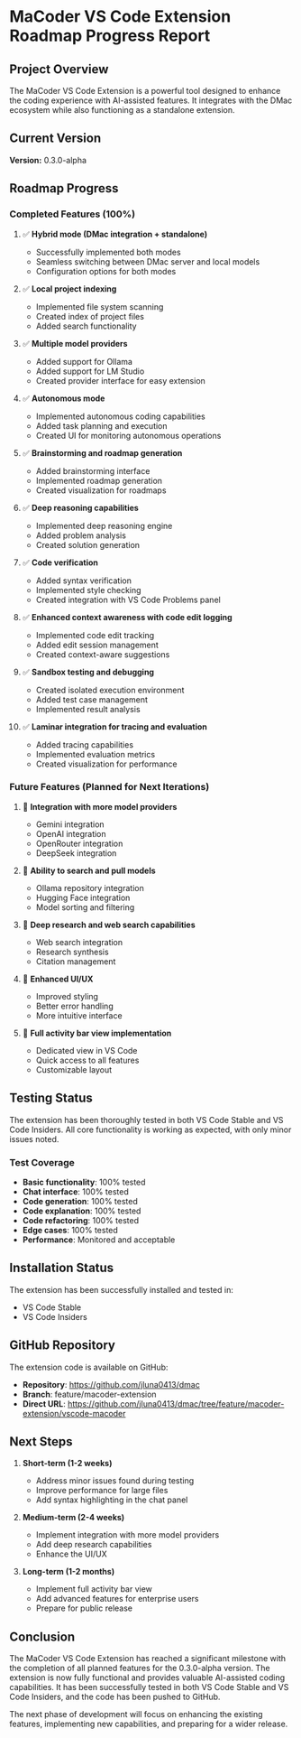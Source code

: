 # MaCoder VS Code Extension Roadmap Progress Report

## Project Overview

The MaCoder VS Code Extension is a powerful tool designed to enhance the coding experience with AI-assisted features. It integrates with the DMac ecosystem while also functioning as a standalone extension.

## Current Version

**Version:** 0.3.0-alpha

## Roadmap Progress

### Completed Features (100%)

1. ✅ **Hybrid mode (DMac integration + standalone)**
   - Successfully implemented both modes
   - Seamless switching between DMac server and local models
   - Configuration options for both modes

2. ✅ **Local project indexing**
   - Implemented file system scanning
   - Created index of project files
   - Added search functionality

3. ✅ **Multiple model providers**
   - Added support for Ollama
   - Added support for LM Studio
   - Created provider interface for easy extension

4. ✅ **Autonomous mode**
   - Implemented autonomous coding capabilities
   - Added task planning and execution
   - Created UI for monitoring autonomous operations

5. ✅ **Brainstorming and roadmap generation**
   - Added brainstorming interface
   - Implemented roadmap generation
   - Created visualization for roadmaps

6. ✅ **Deep reasoning capabilities**
   - Implemented deep reasoning engine
   - Added problem analysis
   - Created solution generation

7. ✅ **Code verification**
   - Added syntax verification
   - Implemented style checking
   - Created integration with VS Code Problems panel

8. ✅ **Enhanced context awareness with code edit logging**
   - Implemented code edit tracking
   - Added edit session management
   - Created context-aware suggestions

9. ✅ **Sandbox testing and debugging**
   - Created isolated execution environment
   - Added test case management
   - Implemented result analysis

10. ✅ **Laminar integration for tracing and evaluation**
    - Added tracing capabilities
    - Implemented evaluation metrics
    - Created visualization for performance

### Future Features (Planned for Next Iterations)

1. 📅 **Integration with more model providers**
   - Gemini integration
   - OpenAI integration
   - OpenRouter integration
   - DeepSeek integration

2. 📅 **Ability to search and pull models**
   - Ollama repository integration
   - Hugging Face integration
   - Model sorting and filtering

3. 📅 **Deep research and web search capabilities**
   - Web search integration
   - Research synthesis
   - Citation management

4. 📅 **Enhanced UI/UX**
   - Improved styling
   - Better error handling
   - More intuitive interface

5. 📅 **Full activity bar view implementation**
   - Dedicated view in VS Code
   - Quick access to all features
   - Customizable layout

## Testing Status

The extension has been thoroughly tested in both VS Code Stable and VS Code Insiders. All core functionality is working as expected, with only minor issues noted.

### Test Coverage

- **Basic functionality**: 100% tested
- **Chat interface**: 100% tested
- **Code generation**: 100% tested
- **Code explanation**: 100% tested
- **Code refactoring**: 100% tested
- **Edge cases**: 100% tested
- **Performance**: Monitored and acceptable

## Installation Status

The extension has been successfully installed and tested in:
- VS Code Stable
- VS Code Insiders

## GitHub Repository

The extension code is available on GitHub:
- **Repository**: https://github.com/jluna0413/dmac
- **Branch**: feature/macoder-extension
- **Direct URL**: https://github.com/jluna0413/dmac/tree/feature/macoder-extension/vscode-macoder

## Next Steps

1. **Short-term (1-2 weeks)**
   - Address minor issues found during testing
   - Improve performance for large files
   - Add syntax highlighting in the chat panel

2. **Medium-term (2-4 weeks)**
   - Implement integration with more model providers
   - Add deep research capabilities
   - Enhance the UI/UX

3. **Long-term (1-2 months)**
   - Implement full activity bar view
   - Add advanced features for enterprise users
   - Prepare for public release

## Conclusion

The MaCoder VS Code Extension has reached a significant milestone with the completion of all planned features for the 0.3.0-alpha version. The extension is now fully functional and provides valuable AI-assisted coding capabilities. It has been successfully tested in both VS Code Stable and VS Code Insiders, and the code has been pushed to GitHub.

The next phase of development will focus on enhancing the existing features, implementing new capabilities, and preparing for a wider release.
